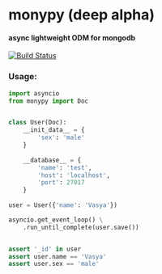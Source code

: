 # monypy (deep alpha)
#### async lightweight ODM for mongodb

[![Build Status](https://travis-ci.org/nede1/monypy.svg?branch=master)](https://travis-ci.org/nede1/monypy)

### Usage:
```python
import asyncio
from monypy import Doc


class User(Doc):
    __init_data__ = {
        'sex': 'male'
    }
    
    __database__ = {
        'name': 'test',
        'host': 'localhost',
        'port': 27017
    }
    
user = User({'name': 'Vasya'})

asyncio.get_event_loop() \
    .run_until_complete(user.save())


assert '_id' in user
assert user.name == 'Vasya'
assert user.sex == 'male'

```
